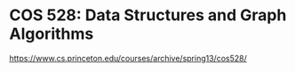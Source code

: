 # COS 528: Data Structures and Graph Algorithms

https://www.cs.princeton.edu/courses/archive/spring13/cos528/